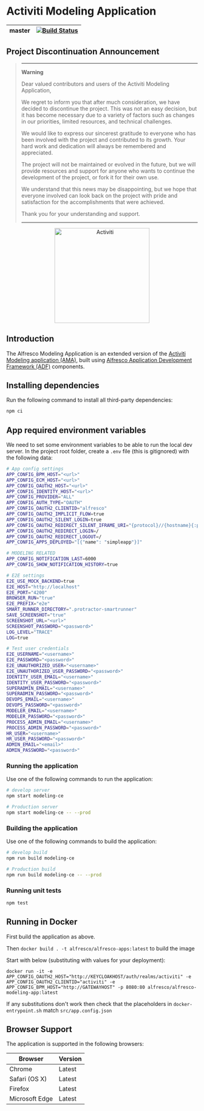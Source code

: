 # Activiti Modeling Application

| master | [![Build Status](https://travis-ci.org/Activiti/activiti-modeling-app.svg?branch=master)](https://travis-ci.org/Activiti/activiti-modeling-app) |
| - | - |

## Project Discontinuation Announcement

> ---
> **Warning**
>
> Dear valued contributors and users of the Activiti Modeling Application,
>
> We regret to inform you that after much consideration, we have decided to discontinue the project. This was not an easy decision, but it has become necessary due to a variety of factors such as changes in our priorities, limited resources, and technical challenges.
>
> We would like to express our sincerest gratitude to everyone who has been involved with the project and contributed to its growth. Your hard work and dedication will always be remembered and appreciated.
> 
> The project will not be maintained or evolved in the future, but we will provide resources and support for anyone who wants to continue the development of the project, or fork it for their own use.
> 
> We understand that this news may be disappointing, but we hope that everyone involved can look back on the project with pride and satisfaction for the accomplishments that were achieved.
> 
> Thank you for your understanding and support.
> 
> ---

<p align="center">
    <img title="Activiti" width="250px" src="./app/src/assets/activiti.png" alt="Activiti">
</p>

## Introduction

The Alfresco Modeling Application is an extended version of the [Activiti Modeling application  (AMA)](https://github.com/Activiti/activiti-modeling-app), built using
[Alfresco Application Development Framework (ADF)](https://github.com/Alfresco/alfresco-ng2-components) components.

## Installing dependencies

Run the following command to install all third-party dependencies:

```bash
npm ci
```

## App required environment variables

We need to set some environment variables to be able to run the local dev server. In the project root folder, create a `.env` file (this is gitignored) with the following data:

```bash
# App config settings
APP_CONFIG_BPM_HOST="<url>"
APP_CONFIG_ECM_HOST="<url>"
APP_CONFIG_OAUTH2_HOST="<url>"
APP_CONFIG_IDENTITY_HOST="<url>"
APP_CONFIG_PROVIDER="ALL"
APP_CONFIG_AUTH_TYPE="OAUTH"
APP_CONFIG_OAUTH2_CLIENTID="alfresco"
APP_CONFIG_OAUTH2_IMPLICIT_FLOW=true
APP_CONFIG_OAUTH2_SILENT_LOGIN=true
APP_CONFIG_OAUTH2_REDIRECT_SILENT_IFRAME_URI="{protocol}//{hostname}{:port}/assets/silent-refresh.html"
APP_CONFIG_OAUTH2_REDIRECT_LOGIN=/
APP_CONFIG_OAUTH2_REDIRECT_LOGOUT=/
APP_CONFIG_APPS_DEPLOYED="[{"name": "simpleapp"}]"

# MODELING RELATED
APP_CONFIG_NOTIFICATION_LAST=6000
APP_CONFIG_SHOW_NOTIFICATION_HISTORY=true

# E2E settings
E2E_USE_MOCK_BACKEND=true
E2E_HOST="http://localhost"
E2E_PORT="4200"
BROWSER_RUN="true"
E2E_PREFIX="e2e"
SMART_RUNNER_DIRECTORY=".protractor-smartrunner"
SAVE_SCREENSHOT="true"
SCREENSHOT_URL="<url>"
SCREENSHOT_PASSWORD="<password>"
LOG_LEVEL="TRACE"
LOG=true

# Test user credentials
E2E_USERNAME="<username>"
E2E_PASSWORD="<password>"
E2E_UNAUTHORIZED_USER="<username>"
E2E_UNAUTHORIZED_USER_PASSWORD="<password>"
IDENTITY_USER_EMAIL="<username>"
IDENTITY_USER_PASSWORD="<password>"
SUPERADMIN_EMAIL="<username>"
SUPERADMIN_PASSWORD="<password>"
DEVOPS_EMAIL="<username>"
DEVOPS_PASSWORD="<password>"
MODELER_EMAIL="<username>"
MODELER_PASSWORD="<password>"
PROCESS_ADMIN_EMAIL="<username>"
PROCESS_ADMIN_PASSWORD="<password>"
HR_USER="<username>"
HR_USER_PASSWORD="<password>"
ADMIN_EMAIL="<email>"
ADMIN_PASSWORD="<password>"
```
### Running the application

Use one of the following commands to run the application:

```bash
# develop server
npm start modeling-ce

# Production server
npm start modeling-ce -- --prod
```

### Building the application

Use one of the following commands to build the application:

```bash
# develop build
npm run build modeling-ce

# Production build
npm run build modeling-ce -- --prod
```

### Running unit tests

```bash
npm test
```

## Running in Docker

First build the application as above.

Then `docker build . -t alfresco/alfresco-apps:latest` to build the image

Start with below (substituting with values for your deployment):

`docker run -it -e APP_CONFIG_OAUTH2_HOST="http://KEYCLOAKHOST/auth/realms/activiti" -e APP_CONFIG_OAUTH2_CLIENTID="activiti" -e APP_CONFIG_BPM_HOST="http://GATEWAYHOST" -p 8080:80 alfresco/alfresco-modeling-app:latest`

If any substitutions don't work then check that the placeholders in `docker-entrypoint.sh` match `src/app.config.json`

## Browser Support

The application is supported in the following browsers:

| **Browser**   | **Version** |
| ------------- | ----------- |
| Chrome        | Latest      |
| Safari (OS X) | Latest      |
| Firefox       | Latest      |
| Microsoft Edge | Latest     |
